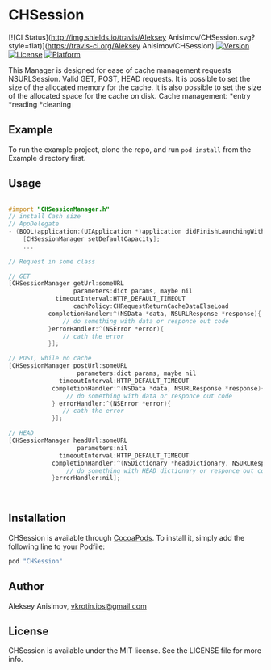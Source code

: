 # CHSession

[![CI Status](http://img.shields.io/travis/Aleksey Anisimov/CHSession.svg?style=flat)](https://travis-ci.org/Aleksey Anisimov/CHSession)
[![Version](https://img.shields.io/cocoapods/v/CHSession.svg?style=flat)](http://cocoapods.org/pods/CHSession)
[![License](https://img.shields.io/cocoapods/l/CHSession.svg?style=flat)](http://cocoapods.org/pods/CHSession)
[![Platform](https://img.shields.io/cocoapods/p/CHSession.svg?style=flat)](http://cocoapods.org/pods/CHSession)

This Manager is designed for ease of cache management requests NSURLSession.
Valid GET, POST, HEAD requests.
It is possible to set the size of the allocated memory for the cache. 
It is also possible to set the size of the allocated space for the cache on disk.
Cache management:
*entry
*reading
*cleaning

## Example

To run the example project, clone the repo, and run `pod install` from the Example directory first.

## Usage
```objective-c

#import "CHSessionManager.h"
// install Cash size
// AppDelegate
- (BOOL)application:(UIApplication *)application didFinishLaunchingWithOptions:(NSDictionary *)launchOptions {
    [CHSessionManager setDefaultCapacity];
    ...
 
// Request in some class

// GET
[CHSessionManager getUrl:someURL
                  parameters:dict params, maybe nil
             timeoutInterval:HTTP_DEFAULT_TIMEOUT
                  cachPolicy:CHRequestReturnCacheDataElseLoad
           completionHandler:^(NSData *data, NSURLResponse *response){
               // do something with data or responce out code
           }errorHandler:^(NSError *error){
               // cath the error
           }];

// POST, while no cache
[CHSessionManager postUrl:someURL
                   parameters:dict params, maybe nil
              timeoutInterval:HTTP_DEFAULT_TIMEOUT
            completionHandler:^(NSData *data, NSURLResponse *response){
                // do something with data or responce out code
            } errorHandler:^(NSError *error){
               // cath the error
            }];

// HEAD
[CHSessionManager headUrl:someURL
                   parameters:nil
              timeoutInterval:HTTP_DEFAULT_TIMEOUT
            completionHandler:^(NSDictionary *headDictionary, NSURLResponse *responce){
                // do something with HEAD dictionary or responce out code
            }errorHandler:nil];
           
           
```


## Installation

CHSession is available through [CocoaPods](http://cocoapods.org). To install
it, simply add the following line to your Podfile:

```ruby
pod "CHSession"
```

## Author

Aleksey Anisimov, vkrotin.ios@gmail.com

## License

CHSession is available under the MIT license. See the LICENSE file for more info.
